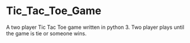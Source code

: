 # Tic_Tac_Toe_Game
A two player Tic Tac Toe game written in python 3.
Two player plays until the game is tie or someone wins.
